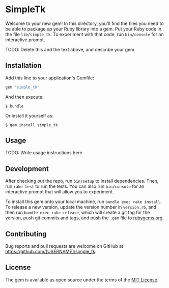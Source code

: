 # SimpleTk

Welcome to your new gem! In this directory, you'll find the files you need to be able to package up your Ruby library into a gem. Put your Ruby code in the file `lib/simple_tk`. To experiment with that code, run `bin/console` for an interactive prompt.

TODO: Delete this and the text above, and describe your gem

## Installation

Add this line to your application's Gemfile:

```ruby
gem 'simple_tk'
```

And then execute:

    $ bundle

Or install it yourself as:

    $ gem install simple_tk

## Usage

TODO: Write usage instructions here

## Development

After checking out the repo, run `bin/setup` to install dependencies. Then, run `rake test` to run the tests. You can also run `bin/console` for an interactive prompt that will allow you to experiment.

To install this gem onto your local machine, run `bundle exec rake install`. To release a new version, update the version number in `version.rb`, and then run `bundle exec rake release`, which will create a git tag for the version, push git commits and tags, and push the `.gem` file to [rubygems.org](https://rubygems.org).

## Contributing

Bug reports and pull requests are welcome on GitHub at https://github.com/[USERNAME]/simple_tk.


## License

The gem is available as open source under the terms of the [MIT License](http://opensource.org/licenses/MIT).


